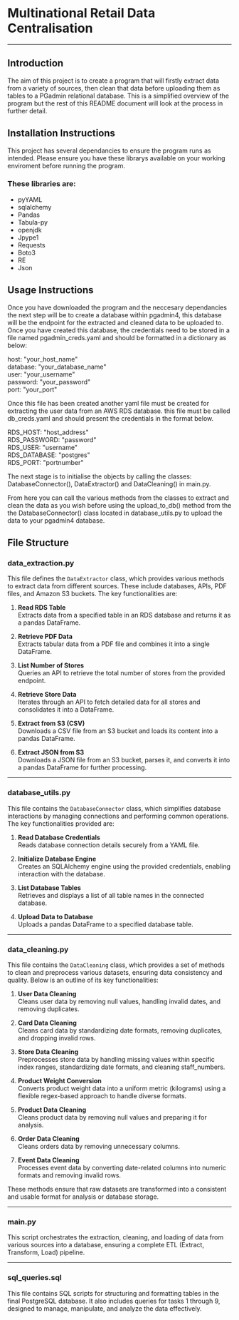 # Multinational Retail Data Centralisation
---
## Introduction

The aim of this project is to create a program that will firstly extract data from a variety of sources, then clean that data before uploading them as tables to a PGadmin relational database. This is a simplified overview of the program but the rest of this README document will look at the process in further detail.

## Installation Instructions

This project has several dependancies to ensure the program runs as intended. Please ensure you have these librarys available on your working enviroment before running the program. 

### These libraries are:

* pyYAML
* sqlalchemy
* Pandas
* Tabula-py
* openjdk
* Jpype1
* Requests
* Boto3
* RE
* Json


## Usage Instructions

Once you have downloaded the program and the neccesary dependancies the next step will be to create a database within pgadmin4, this database will be the endpoint for the extracted and cleaned data to be uploaded to. Once you have created this database, the credentials need to be stored in a file named pgadmin_creds.yaml and should be formatted in a dictionary as below:

host: "your_host_name" \
database: "your_database_name" \
user: "your_username" \
password: "your_password" \
port: "your_port" 

Once this file has been created another yaml file must be created for extracting the user data from an AWS RDS database. this file must be called db_creds.yaml and should present the credentials in the format below.

RDS_HOST: "host_address" \
RDS_PASSWORD: "password" \
RDS_USER: "username" \
RDS_DATABASE: "postgres" \
RDS_PORT: "portnumber" 

The next stage is to initialise the objects by calling the classes: DatabaseConnector(), DataExtractor() and DataCleaning() in main.py. 

From here you can call the various methods from the classes to extract and clean the data as you wish before using the upload_to_db() method from the the DatabaseConnector() class located in database_utils.py to upload the data to your pgadmin4 database.

## File Structure

### data_extraction.py

This file defines the `DataExtractor` class, which provides various methods to extract data from different sources. These include databases, APIs, PDF files, and Amazon S3 buckets. The key functionalities are:

1. **Read RDS Table**  
   Extracts data from a specified table in an RDS database and returns it as a pandas DataFrame.

2. **Retrieve PDF Data**  
   Extracts tabular data from a PDF file and combines it into a single DataFrame.

3. **List Number of Stores**  
   Queries an API to retrieve the total number of stores from the provided endpoint.

4. **Retrieve Store Data**  
   Iterates through an API to fetch detailed data for all stores and consolidates it into a DataFrame.

5. **Extract from S3 (CSV)**  
   Downloads a CSV file from an S3 bucket and loads its content into a pandas DataFrame.

6. **Extract JSON from S3**  
   Downloads a JSON file from an S3 bucket, parses it, and converts it into a pandas DataFrame for further processing.

---

### database_utils.py

This file contains the `DatabaseConnector` class, which simplifies database interactions by managing connections and performing common operations. The key functionalities provided are:

1. **Read Database Credentials**  
   Reads database connection details securely from a YAML file.

2. **Initialize Database Engine**  
   Creates an SQLAlchemy engine using the provided credentials, enabling interaction with the database.

3. **List Database Tables**  
   Retrieves and displays a list of all table names in the connected database.

4. **Upload Data to Database**  
   Uploads a pandas DataFrame to a specified database table.

---

### data_cleaning.py

This file contains the `DataCleaning` class, which provides a set of methods to clean and preprocess various datasets, ensuring data consistency and quality. Below is an outline of its key functionalities:

1. **User Data Cleaning**  
   Cleans user data by removing null values, handling invalid dates, and removing duplicates.

2. **Card Data Cleaning**  
   Cleans card data by standardizing date formats, removing duplicates, and dropping invalid rows.

3. **Store Data Cleaning**  
   Preprocesses store data by handling missing values within specific index ranges, standardizing date formats, and cleaning staff_numbers.

4. **Product Weight Conversion**  
   Converts product weight data into a uniform metric (kilograms) using a flexible regex-based approach to handle diverse formats.

5. **Product Data Cleaning**  
   Cleans product data by removing null values and preparing it for analysis.

6. **Order Data Cleaning**  
   Cleans orders data by removing unnecessary columns.

7. **Event Data Cleaning**  
   Processes event data by converting date-related columns into numeric formats and removing invalid rows.

These methods ensure that raw datasets are transformed into a consistent and usable format for analysis or database storage.

---

### main.py

This script orchestrates the extraction, cleaning, and loading of data from various sources into a database, ensuring a complete ETL (Extract, Transform, Load) pipeline.

---

### sql_queries.sql

This file contains SQL scripts for structuring and formatting tables in the final PostgreSQL database. It also includes queries for tasks 1 through 9, designed to manage, manipulate, and analyze the data effectively.



